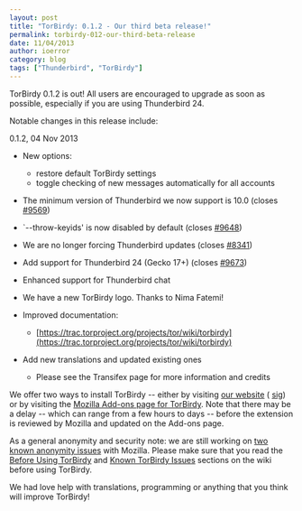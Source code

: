 ```yaml
---
layout: post
title: "TorBirdy: 0.1.2 - Our third beta release!"
permalink: torbirdy-012-our-third-beta-release
date: 11/04/2013
author: ioerror
category: blog
tags: ["Thunderbird", "TorBirdy"]
---
```


TorBirdy 0.1.2 is out! All users are encouraged to upgrade as soon as possible, especially if you are using Thunderbird 24.

Notable changes in this release include:

0.1.2, 04 Nov 2013

- New options:
  - restore default TorBirdy settings
  - toggle checking of new messages automatically for all accounts

- The minimum version of Thunderbird we now support is 10.0 (closes [#9569](https://trac.torproject.org/projects/tor/ticket/9569))
- `--throw-keyids' is now disabled by default (closes [#9648](https://trac.torproject.org/projects/tor/ticket/9648))
- We are no longer forcing Thunderbird updates (closes [#8341](https://trac.torproject.org/projects/tor/ticket/8341))
- Add support for Thunderbird 24 (Gecko 17+) (closes [#9673](https://trac.torproject.org/projects/tor/ticket/9673))
- Enhanced support for Thunderbird chat
- We have a new TorBirdy logo. Thanks to Nima Fatemi!
- Improved documentation:
  - [https://trac.torproject.org/projects/tor/wiki/torbirdy](https://trac.torproject.org/projects/tor/wiki/torbirdy)

- Add new translations and updated existing ones
  - Please see the Transifex page for more information and credits

We offer two ways to install TorBirdy -- either by visiting [our website](https://www.torproject.org/dist/torbirdy/torbirdy-0.1.2.xpi) ( [sig](https://www.torproject.org/dist/torbirdy/torbirdy-0.1.2.xpi.asc)) or by visiting the [Mozilla Add-ons page for TorBirdy](https://addons.mozilla.org/en-us/thunderbird/addon/torbirdy/). Note that there may be a delay -- which can range from a few hours to days -- before the extension is reviewed by Mozilla and updated on the Add-ons page.

As a general anonymity and security note: we are still working on [two known anonymity issues](https://trac.torproject.org/projects/tor/wiki/torbirdy#InfoLeaks) with Mozilla. Please make sure that you read the [Before Using TorBirdy](https://trac.torproject.org/projects/tor/wiki/torbirdy#BeforeusingTorBirdy) and [Known TorBirdy Issues](https://trac.torproject.org/projects/tor/wiki/torbirdy#KnownTorBirdyIssues) sections on the wiki before using TorBirdy.

We had love help with translations, programming or anything that you think will improve TorBirdy!

